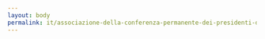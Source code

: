 ```yaml
---
layout: body
permalink: it/associazione-della-conferenza-permanente-dei-presidenti-di-consiglio-di-corso-di-laurea-magistrale-in-medicina-e-chirurgia-delle-universita-italiane/
---
```



